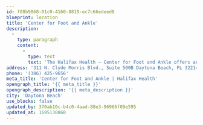```yaml
---
id: f08b9868-01c0-4160-8819-ec7c66edeed8
blueprint: location
title: 'Center for Foot and Ankle'
description:
  -
    type: paragraph
    content:
      -
        type: text
        text: 'The Halifax Health – Center for Foot and Ankle offers an array of podiatric services, including: foot care, heel pain relief, diabetic care, foot and ankle surgeries, toenail care, orthotics and wound care. The center also provides care for sports injuries, bunions, ankle sprains, neuroma, stress fractures, warts, hammertoes, calluses and corns, children’s feet, flat feet and more.'
address: '311 N. Clyde Morris Blvd., Suite 500B Daytona Beach, FL 32214'
phone: '(386) 425-9656'
meta_title: 'Center for Foot and Ankle | Halifax Health'
opengraph_title: '{{ meta_title }}'
opengraph_description: '{{ meta_description }}'
city: 'Daytona Beach'
use_blocks: false
updated_by: 370ab10c-b4c0-4aad-88e3-96966f89e595
updated_at: 1695130860
---
```

